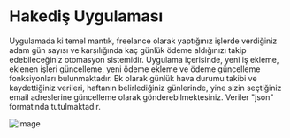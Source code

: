 # Hakediş Uygulaması

Uygulamada ki temel mantık, freelance olarak yaptığınız işlerde verdiğiniz adam gün sayısı ve karşılığında kaç günlük ödeme aldığınızı takip edebileceğiniz otomasyon sistemidir.
Uygulama içerisinde, yeni iş ekleme, eklenen işleri güncelleme, yeni ödeme ekleme ve ödeme güncelleme fonksiyonları bulunmaktadır.
Ek olarak günlük hava durumu takibi ve kaydettiğiniz verileri, haftanın belirlediğiniz günlerinde, yine sizin seçtiğiniz email adreslerine güncelleme olarak gönderebilmektesiniz.
Veriler "json" formatında tutulmaktadır.


![image](https://user-images.githubusercontent.com/61668822/111691277-3517c700-883f-11eb-8eb1-6f114dddad3a.png)




